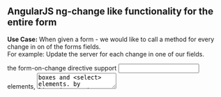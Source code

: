 ## AngularJS ng-change like functionality for the entire form

<b>Use Case:</b> When given a form - we would like to call a method for every change in on of the forms fields.<br>
For example: Update the server for each change in one of our fields.

the form-on-change directive support <input> elements, <textarea> boxes and <select> elements.
by listening to the 'change' event so according to [JQuery documentation](http://api.jquery.com/change/):

> The change event is sent to an element when its value changes. 
> This event is limited to <input> elements, <textarea> boxes and <select> elements. 
> For select boxes, checkboxes, and radio buttons, the event is fired immediately when the user makes a selection with the mouse, but for the other element types the event is deferred until the element loses focus.

### Install
```
bower install form-on-change
```
### Usage
```html
<form name="form1" form-on-change="doSomething()">
  <input ng-model="formData.a">
  <input ng-model="formData.b">
</form>
```
